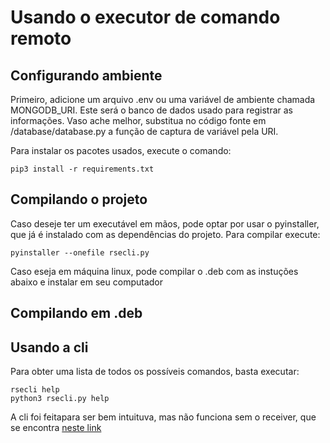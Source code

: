 # Usando o executor de comando remoto

## Configurando ambiente

Primeiro, adicione um arquivo .env ou uma variável de ambiente chamada MONGODB_URI.
Este será o banco de dados usado para registrar as informações.
Vaso ache melhor, substitua no código fonte em /database/database.py a função de captura de variável pela URI.

Para instalar os pacotes usados, execute o comando:
```shell
pip3 install -r requirements.txt
```

## Compilando o projeto

Caso deseje ter um executável em mãos, pode optar por usar o pyinstaller, que já é instalado com as dependências do projeto.
Para compilar execute:
```shell
pyinstaller --onefile rsecli.py
```
Caso eseja em máquina linux, pode compilar o .deb com as instuções abaixo e instalar em seu computador

## Compilando em .deb

## Usando a cli

Para obter uma lista de todos os possíveis comandos, basta executar:
```shell
rsecli help
python3 rsecli.py help
```

A cli foi feitapara ser bem intuituva, mas não funciona sem o receiver, que se encontra [neste link](https://github.com/MarcoLopes389/rsecli-receiver)

